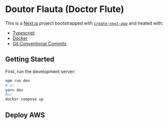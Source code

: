 # Doutor Flauta (Doctor Flute)

This is a [Next.js](https://nextjs.org/) project bootstrapped with [`create-next-app`](https://github.com/vercel/next.js/tree/canary/packages/create-next-app) and heated with:

- [Typescript](https://www.typescriptlang.org/)
- [Docker](https://www.docker.com/)
- [Git Conventional Commits](https://www.conventionalcommits.org/)

## Getting Started

First, run the development server:

```bash
npm run dev
# or
yarn dev
#or
docker compose up
```

## Deploy AWS

